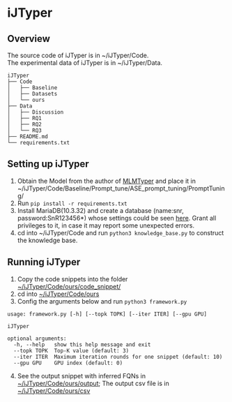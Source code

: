 # iJTyper
## Overview
The source code of iJTyper is in ~/iJTyper/Code.\
The experimental data of iJTyper is in ~/iJTyper/Data.
```
iJTyper
├── Code
│   ├── Baseline
│   ├── Datasets
│   └── ours
├── Data
│   ├── Discussion
│   ├── RQ1
│   ├── RQ2
│   └── RQ3
├── README.md
└── requirements.txt
```

## Setting up iJTyper
<!-- Docker is strongly recommanded to help you ease the process of setting up iJTyper. You can access it in Google Drive. If you still want to set up iJTyper on your own, please follow the instructions below. -->
1. Obtain the Model from the author of [MLMTyper](https://github.com/SE-qinghuang/ASE-22-TypeInference) and place it in ~/iJTyper/Code/Baseline/Prompt_tune/ASE_prompt_tuning/PromptTuning/
2. Run ``pip install -r requirements.txt``
3. Install MariaDB(10.3.32) and create a database (name:snr, password:SnR123456*) whose settings could be seen [here](./Code/ours/knowledge_base.py). Grant all privileges to it, in case it may report some unexpected errors.
4. cd into ~/iJTyper/Code and run  ``python3 knowledge_base.py`` to construct the knowledge base.

## Running iJTyper
1. Copy the code snippets into the folder [~/iJTyper/Code/ours/code_snippet/](./Code/ours/code_snippet/)
2. cd into [~/iJTyper/Code/ours](./Code/ours/)
3. Config the arguments below and run ```python3 framework.py```
```
usage: framework.py [-h] [--topk TOPK] [--iter ITER] [--gpu GPU]

iJTyper

optional arguments:
  -h, --help   show this help message and exit
  --topk TOPK  Top-K value (default: 3)
  --iter ITER  Maximum iteration rounds for one snippet (default: 10)
  --gpu GPU    GPU index (default: 0)
```
4. See the output snippet with inferred FQNs in [~/iJTyper/Code/ours/output](./Code/ours/output/); The output csv file is in [~/iJTyper/Code/ours/csv](./Code/ours/csv/)
 


